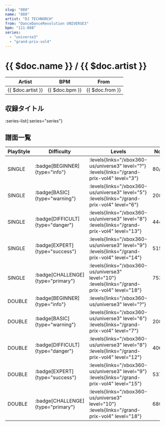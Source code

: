 ```yaml
---
slug: "888"
name: "888"
artist: "DJ TECHNORCH"
from: "DanceDanceRevolution UNIVERSE3"
bpm: "111-888"
series:
  - "universe3"
  - "grand-prix-vol4"
---
```


# {{ $doc.name }} / {{ $doc.artist }}

|Artist|BPM|From|
|------|---|----|
|{{ $doc.artist }}|{{ $doc.bpm }}|{{ $doc.from }}|

## 収録タイトル

:series-list{:series="series"}

## 譜面一覧

|PlayStyle|Difficulty|Levels|Notes|Movie|
|---------|----------|------|-----|-----|
|SINGLE| :badge[BEGINNER]{type="info"}| :levels{links="/xbox360-us/universe3" level="?"} :levels{links="/grand-prix-vol4" level="3"}|80/6||
|SINGLE| :badge[BASIC]{type="warning"}| :levels{links="/xbox360-us/universe3" level="5"} :levels{links="/grand-prix-vol4" level="6"}|208/10||
|SINGLE| :badge[DIFFICULT]{type="danger"}| :levels{links="/xbox360-us/universe3" level="8"} :levels{links="/grand-prix-vol4" level="13"}|444/24||
|SINGLE| :badge[EXPERT]{type="success"}| :levels{links="/xbox360-us/universe3" level="9"} :levels{links="/grand-prix-vol4" level="14"}|515/11||
|SINGLE| :badge[CHALLENGE]{type="primary"}| :levels{links="/xbox360-us/universe3" level="10"} :levels{links="/grand-prix-vol4" level="18"}|753/25||
|DOUBLE| :badge[BEGINNER]{type="info"}| :levels{links="/xbox360-us/universe3" level="?"}|||
|DOUBLE| :badge[BASIC]{type="warning"}| :levels{links="/xbox360-us/universe3" level="6"} :levels{links="/grand-prix-vol4" level="7"}|208/10||
|DOUBLE| :badge[DIFFICULT]{type="danger"}| :levels{links="/xbox360-us/universe3" level="8"} :levels{links="/grand-prix-vol4" level="12"}|406/11||
|DOUBLE| :badge[EXPERT]{type="success"}| :levels{links="/xbox360-us/universe3" level="9"} :levels{links="/grand-prix-vol4" level="15"}|537/21||
|DOUBLE| :badge[CHALLENGE]{type="primary"}| :levels{links="/xbox360-us/universe3" level="10"} :levels{links="/grand-prix-vol4" level="18"}|680/12||
